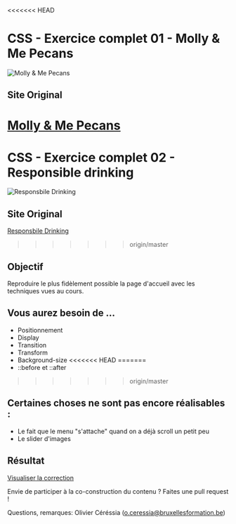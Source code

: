 <<<<<<< HEAD
# CSS - Exercice complet 01 - Molly & Me Pecans #

![Molly & Me Pecans](http://cepegra-labs.be/webdesign/git/full/01-molly/img/molly-git.jpg)

## Site Original ##

[Molly & Me Pecans](http://mollyandmepecans.com/)
=======
# CSS - Exercice complet 02 - Responsible drinking #

![Responsbile Drinking](http://cepegra-labs.be/webdesign/git/full/02-responsible-drinking/img/responsible-git.jpg)

## Site Original ##

[Responsbile Drinking](http://www.responsibledrinking.eu/)
>>>>>>> origin/master

## Objectif ##

Reproduire le plus fidèlement possible la page d'accueil avec les techniques vues au cours.

## Vous aurez besoin de ... ##

- Positionnement
- Display
- Transition
- Transform
- Background-size
<<<<<<< HEAD
=======
- ::before et ::after
>>>>>>> origin/master

## Certaines choses ne sont pas encore réalisables : ##

- Le fait que le menu "s'attache" quand on a déjà scroll un petit peu
- Le slider d'images


## Résultat ##

[Visualiser la correction](http://cepegra-labs.be/webdesign/git/full/01-molly/index.html)

Envie de participer à la co-construction du contenu ? Faites une pull request ! 

Questions, remarques: Olivier Céréssia (o.ceressia@bruxellesformation.be)
